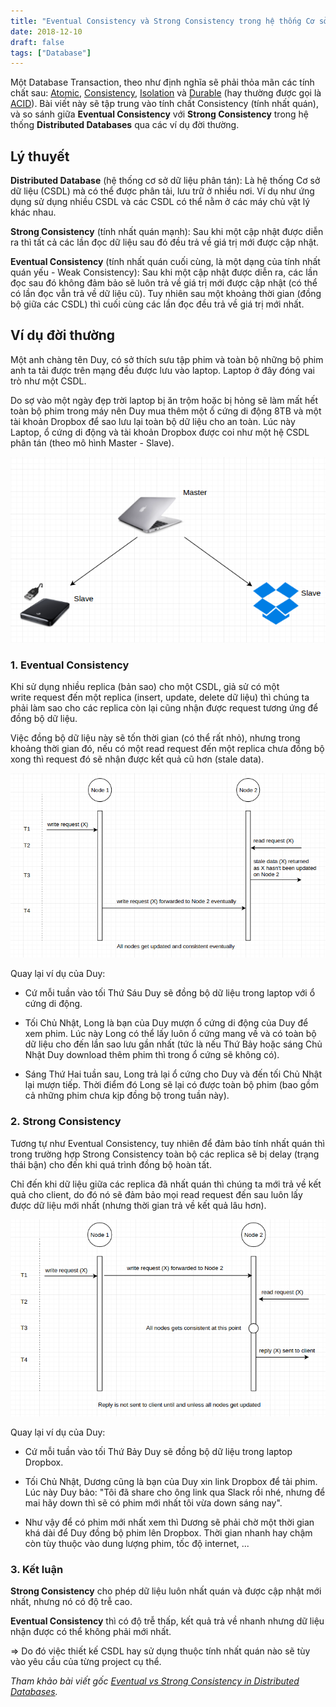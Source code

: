```yaml
---
title: "Eventual Consistency và Strong Consistency trong hệ thống Cơ sở dữ liệu phân tán"
date: 2018-12-10
draft: false
tags: ["Database"]
---
```


Một Database Transaction, theo như định nghĩa sẽ phải thỏa mãn các tính chất sau: [Atomic](<https://en.wikipedia.org/wiki/Atomicity_(database_systems)>), [Consistency](<https://en.wikipedia.org/wiki/Consistency_(database_systems)>), [Isolation](<https://en.wikipedia.org/wiki/Isolation_(database_systems)>) và [Durable](<https://en.wikipedia.org/wiki/Durability_(database_systems)>) (hay thường được gọi là [ACID](<https://en.wikipedia.org/wiki/ACID_(computer_science)>)). Bài viết này sẽ tập trung vào tính chất Consistency (tính nhất quán), và so sánh giữa **Eventual Consistency** với **Strong Consistency** trong hệ thống **Distributed Databases** qua các ví dụ đời thường.

## Lý thuyết

**Distributed Database** (hệ thống cơ sở dữ liệu phân tán): Là hệ thống Cơ sở dữ liệu (CSDL) mà có thể được phân tải, lưu trữ ở nhiều nơi. Ví dụ như ứng dụng sử dụng nhiều CSDL và các CSDL có thể nằm ở các máy chủ vật lý khác nhau.

**Strong Consistency** (tính nhất quán mạnh): Sau khi một cập nhật được diễn ra thì tất cả các lần đọc dữ liệu sau đó đều trả về giá trị mới được cập nhật.

**Eventual Consistency** (tính nhất quán cuối cùng, là một dạng của tính nhất quán yếu - Weak Consistency): Sau khi một cập nhật được diễn ra, các lần đọc sau đó không đảm bảo sẽ luôn trả về giá trị mới được cập nhật (có thể có lần đọc vẫn trả về dữ liệu cũ). Tuy nhiên sau một khoảng thời gian (đồng bộ giữa các CSDL) thì cuối cùng các lần đọc đều trả về giá trị mới nhất.

## Ví dụ đời thường

Một anh chàng tên Duy, có sở thích sưu tập phim và toàn bộ những bộ phim anh ta tải được trên mạng đều được lưu vào laptop. Laptop ở đây đóng vai trò như một CSDL.

Do sợ vào một ngày đẹp trời laptop bị ăn trộm hoặc bị hỏng sẽ làm mất hết toàn bộ phim trong máy nên Duy mua thêm một ổ cứng di động 8TB và một tài khoản Dropbox để sao lưu lại toàn bộ dữ liệu cho an toàn. Lúc này Laptop, ổ cứng di động và tài khoản Dropbox được coi như một hệ CSDL phân tán (theo mô hình Master - Slave).

![Master slave data model](/images/master-slave-model.png)

### 1. Eventual Consistency

Khi sử dụng nhiều replica (bản sao) cho một CSDL, giả sử có một write request đến một replica (insert, update, delete dữ liệu) thì chúng ta phải làm sao cho các replica còn lại cũng nhận được request tương ứng để đồng bộ dữ liệu.

Việc đồng bộ dữ liệu này sẽ tốn thời gian (có thể rất nhỏ), nhưng trong khoảng thời gian đó, nếu có một read request đến một replica chưa đồng bộ xong thì request đó sẽ nhận được kết quả cũ hơn (stale data).

![Eventual consistency](/images/eventual-consistency.png)

Quay lại ví dụ của Duy:

- Cứ mỗi tuần vào tối Thứ Sáu Duy sẽ đồng bộ dữ liệu trong laptop với ổ cứng di động.

- Tối Chủ Nhật, Long là bạn của Duy mượn ổ cứng di động của Duy để xem phim. Lúc này Long có thể lấy luôn ổ cứng mang về và có toàn bộ dữ liệu cho đến lần sao lưu gần nhất (tức là nếu Thứ Bảy hoặc sáng Chủ Nhật Duy download thêm phim thì trong ổ cứng sẽ không có).

- Sáng Thứ Hai tuần sau, Long trả lại ổ cứng cho Duy và đến tối Chủ Nhật lại mượn tiếp. Thời điểm đó Long sẽ lại có được toàn bộ phim (bao gồm cả những phim chưa kịp đồng bộ trong tuần này).

### 2. Strong Consistency

Tương tự như Eventual Consistency, tuy nhiên để đảm bảo tính nhất quán thì trong trường hợp Strong Consistency toàn bộ các replica sẽ bị delay (trạng thái bận) cho đến khi quá trình đồng bộ hoàn tất.

Chỉ đến khi dữ liệu giữa các replica đã nhất quán thì chúng ta mới trả về kết quả cho client, do đó nó sẽ đảm bảo mọi read request đến sau luôn lấy được dữ liệu mới nhất (nhưng thời gian trả về kết quả lâu hơn).

![Strong consistency](/images/strong-consistency.png)

Quay lại ví dụ của Duy:

- Cứ mỗi tuần vào tối Thứ Bảy Duy sẽ đồng bộ dữ liệu trong laptop Dropbox.

- Tối Chủ Nhật, Dương cũng là bạn của Duy xin link Dropbox để tải phim. Lúc này Duy bảo: "Tôi đã share cho ông link qua Slack rồi nhé, nhưng để mai hãy down thì sẽ có phim mới nhất tôi vừa down sáng nay".

- Như vậy để có phim mới nhất xem thì Dương sẽ phải chờ một thời gian khá dài để Duy đồng bộ phim lên Dropbox. Thời gian nhanh hay chậm còn tùy thuộc vào dung lượng phim, tốc độ internet, ...

### 3. Kết luận

**Strong Consistency** cho phép dữ liệu luôn nhất quán và được cập nhật mới nhất, nhưng nó có độ trễ cao.

**Eventual Consistency** thì có độ trễ thấp, kết quả trả về nhanh nhưng dữ liệu nhận được có thể không phải mới nhất.

=> Do đó việc thiết kế CSDL hay sử dụng thuộc tính nhất quán nào sẽ tùy vào yêu cầu của từng project cụ thể.

_Tham khảo bài viết gốc [Eventual vs Strong Consistency in Distributed Databases](https://hackernoon.com/eventual-vs-strong-consistency-in-distributed-databases-282fdad37cf7)._
